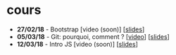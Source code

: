# cours

- **27/02/18** - Bootstrap [video (soon)] [[slides](https://docs.google.com/presentation/d/1GsFt5dTXOhSB1NORdTaHKas0uQvel_ffUxWOdvUiJRs)]
- **05/03/18** - Git: pourquoi, comment ? [[video](https://www.youtube.com/watch?v=usEKN3SsXRI)] [[slides](https://goo.gl/8LAu1a)]
- **12/03/18** - Intro JS [video (soon)] [[slides](https://docs.google.com/presentation/d/1cwfcT-Z5J-7q-Mu4X7qTS81GWLjKyMsOs_4b-55w5Es)]
